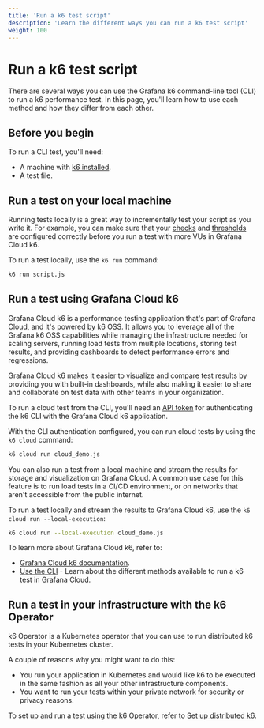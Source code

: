 ```yaml
---
title: 'Run a k6 test script'
description: 'Learn the different ways you can run a k6 test script'
weight: 100
---
```


# Run a k6 test script

There are several ways you can use the Grafana k6 command-line tool (CLI) to run a k6 performance test. In this page, you'll learn how to use each method and how they differ from each other.

## Before you begin

To run a CLI test, you'll need:

- A machine with [k6 installed](https://grafana.com/docs/k6/<K6_VERSION>/get-started/installation/).
- A test file.

## Run a test on your local machine

Running tests locally is a great way to incrementally test your script as you write it. For example, you can make sure that your [checks](https://grafana.com/docs/k6/<K6_VERSION>/using-k6/checks/) and [thresholds](https://grafana.com/docs/k6/<K6_VERSION>/using-k6/thresholds/) are configured correctly before you run a test with more VUs in Grafana Cloud k6.

To run a test locally, use the `k6 run` command:

```bash
k6 run script.js
```

## Run a test using Grafana Cloud k6

Grafana Cloud k6 is a performance testing application that's part of Grafana Cloud, and it's powered by k6 OSS. It allows you to leverage all of the Grafana k6 OSS capabilities while managing the infrastructure needed for scaling servers, running load tests from multiple locations, storing test results, and providing dashboards to detect performance errors and regressions.

Grafana Cloud k6 makes it easier to visualize and compare test results by providing you with built-in dashboards, while also making it easier to share and collaborate on test data with other teams in your organization.

To run a cloud test from the CLI, you'll need an [API token](https://grafana.com/docs/grafana-cloud/testing/k6/author-run/tokens-and-cli-authentication/) for authenticating the k6 CLI with the Grafana Cloud k6 application.

With the CLI authentication configured, you can run cloud tests by using the `k6 cloud` command:

```bash
k6 cloud run cloud_demo.js
```

You can also run a test from a local machine and stream the results for storage and visualization on Grafana Cloud. A common use case for this feature is to run load tests in a CI/CD environment, or on networks that aren't accessible from the public internet.

To run a test locally and stream the results to Grafana Cloud k6, use the `k6 cloud run --local-execution`:

```bash
k6 cloud run --local-execution cloud_demo.js
```

To learn more about Grafana Cloud k6, refer to:

- [Grafana Cloud k6 documentation](https://grafana.com/docs/grafana-cloud/testing/k6/).
- [Use the CLI](https://grafana.com/docs/grafana-cloud/testing/k6/author-run/use-the-cli/) - Learn about the different methods available to run a k6 test in Grafana Cloud.

## Run a test in your infrastructure with the k6 Operator

k6 Operator is a Kubernetes operator that you can use to run distributed k6 tests in your Kubernetes cluster.

A couple of reasons why you might want to do this:

- You run your application in Kubernetes and would like k6 to be executed in the same fashion as all your other infrastructure components.
- You want to run your tests within your private network for security or privacy reasons.

To set up and run a test using the k6 Operator, refer to [Set up distributed k6](https://grafana.com/docs/k6/<K6_VERSION>/set-up/set-up-distributed-k6/).
